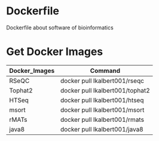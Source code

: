 # Dockerfile
Dockerfile about software of bioinformatics 
# Get Docker Images
Docker_Images | Command
---|---
RSeQC | docker pull lkalbert001/rseqc
Tophat2 | docker pull lkalbert001/tophat2  
HTSeq | docker pull lkalbert001/htseq
msort | docker pull lkalbert001/msort
rMATs | docker pull lkalbert001/rmats
java8 | docker pull lkalbert001/java8
